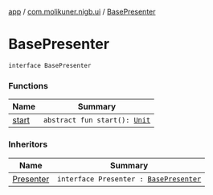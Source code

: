 [app](../../index.md) / [com.molikuner.nigb.ui](../index.md) / [BasePresenter](./index.md)

# BasePresenter

`interface BasePresenter`

### Functions

| Name | Summary |
|---|---|
| [start](start.md) | `abstract fun start(): `[`Unit`](https://kotlinlang.org/api/latest/jvm/stdlib/kotlin/-unit/index.html) |

### Inheritors

| Name | Summary |
|---|---|
| [Presenter](../../com.molikuner.nigb.ui.standin/-stand-in-contract/-presenter.md) | `interface Presenter : `[`BasePresenter`](./index.md) |

